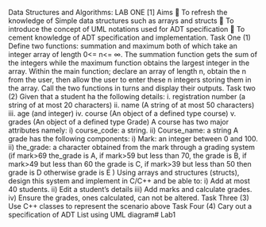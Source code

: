 Data Structures and Algorithms: LAB ONE [1] 
Aims 
 To refresh the knowledge of Simple data structures such as arrays and structs
 To introduce the concept of UML notations used for ADT specification
 To cement knowledge of ADT specification and implementation.
Task One (1) 
Define two functions: summation and maximum both of which take an integer array of length 
0<= n<= ∞. The summation function gets the sum of the integers while the maximum function 
obtains the largest integer in the array. 
Within the main function; declare an array of length n, obtain the n from the user, then allow the 
user to enter these n integers storing them in the array. Call the two functions in turns and display 
their outputs. 
Task two (2) 
Given that a student ha the following details: 
i. registration number (a string of at most 20 characters) 
ii. name (A string of at most 50 characters) 
iii. age (and integer) 
iv. course (An object of a defined type course) 
v. grades (An object of a defined type Grade) 
A course has two major attributes namely: 
i) course_code: a string. 
ii) Course_name: a string 
A grade has the following components: 
i) Mark: an integer between 0 and 100. 
ii) the_grade: a character obtained from the mark through a grading system (if mark>69 
the_grade is A, if mark>59 but less than 70, the grade is B, if mark>49 but less than 60 
the grade is C, if mark>39 but less than 50 then grade is D otherwise grade is E ) 
Using arrays and structures (structs), design this system and implement in C/C++ and be able to: 
i) Add at most 40 students. 
ii) Edit a student’s details 
iii) Add marks and calculate grades. 
iv) Ensure the grades, ones calculated, can not be altered. 
Task Three (3) 
Use C++ classes to represent the scenario above 
Task Four (4) 
Cary out a specification of ADT List using UML diagram# Lab1
